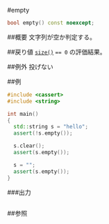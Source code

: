 #empty
```cpp
bool empty() const noexcept;
```

##概要
文字列が空か判定する。


##戻り値
[`size()`](./size.md) `== 0` の評価結果。


##例外
投げない


##例
```cpp
#include <cassert>
#include <string>

int main()
{
  std::string s = "hello";
  assert(!s.empty());

  s.clear();
  assert(s.empty());

  s = "";
  assert(s.empty());
}
```

###出力
```
```

##参照
